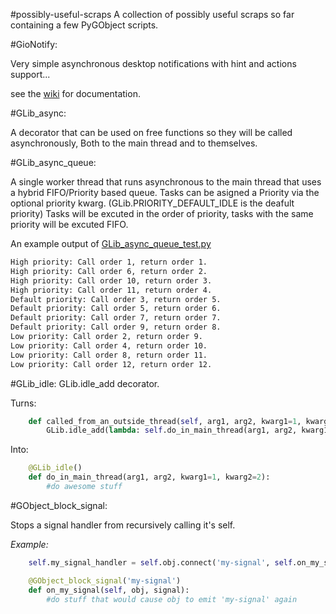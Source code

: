 #possibly-useful-scraps
A collection of possibly useful scraps so far containing a few PyGObject scripts.

#GioNotify:

Very simple asynchronous desktop notifications with hint and actions support...

see the [wiki](https://github.com/JasonLG1979/possibly-useful-scraps/wiki/GioNotify) for documentation.

#GLib_async:

A decorator that can be used on free functions so they will be called asynchronously, Both to the main thread and to themselves.

#GLib_async_queue:

A single worker thread that runs asynchronous to the main thread that uses a hybrid FIFO/Priority based queue. Tasks can be asigned a Priority via the optional priority kwarg. (GLib.PRIORITY_DEFAULT_IDLE is the deafult priority) Tasks will be excuted in the order of priority, tasks with the same priority will be excuted FIFO.

An example output of [GLib_async_queue_test.py](https://github.com/JasonLG1979/possibly-useful-scraps/blob/master/GLib_async_queue_test.py)

```bash
High priority: Call order 1, return order 1.
High priority: Call order 6, return order 2.
High priority: Call order 10, return order 3.
High priority: Call order 11, return order 4.
Default priority: Call order 3, return order 5.
Default priority: Call order 5, return order 6.
Default priority: Call order 7, return order 7.
Default priority: Call order 9, return order 8.
Low priority: Call order 2, return order 9.
Low priority: Call order 4, return order 10.
Low priority: Call order 8, return order 11.
Low priority: Call order 12, return order 12.
```

#GLib_idle:
GLib.idle_add decorator.

Turns:
```python
    def called_from_an_outside_thread(self, arg1, arg2, kwarg1=1, kwarg2=2):
        GLib.idle_add(lambda: self.do_in_main_thread(arg1, arg2, kwarg1=1, kwarg2=2)))
```

Into:
```python
    @GLib_idle()
    def do_in_main_thread(arg1, arg2, kwarg1=1, kwarg2=2):
        #do awesome stuff
```

#GObject_block_signal:

Stops a signal handler from recursively calling it's self.

<i>Example:</i>
```python
    self.my_signal_handler = self.obj.connect('my-signal', self.on_my_signal)

    @GObject_block_signal('my-signal')
    def on_my_signal(self, obj, signal):
        #do stuff that would cause obj to emit 'my-signal' again
```

